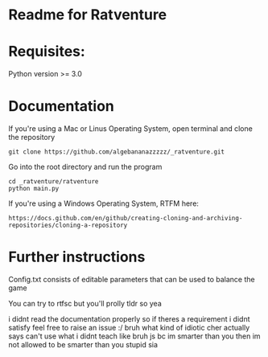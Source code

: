# Readme for Ratventure

# Requisites:
Python version >= 3.0

# Documentation
If you're using a Mac or Linus Operating System, open terminal and clone the repository

```
git clone https://github.com/algebananazzzzz/_ratventure.git
```

Go into the root directory and run the program

```
cd _ratventure/ratventure
python main.py
```

If you're using a Windows Operating System, RTFM here:
```
https://docs.github.com/en/github/creating-cloning-and-archiving-repositories/cloning-a-repository
```

# Further instructions
Config.txt consists of editable parameters that can be used to balance the game

You can try to rtfsc but you'll prolly tldr so yea

i didnt read the documentation properly so if theres a requirement i didnt satisfy feel free to raise an issue :/
bruh what kind of idiotic cher actually says can't use what i didnt teach like bruh js bc im smarter than you then im not allowed to be smarter than you stupid sia
